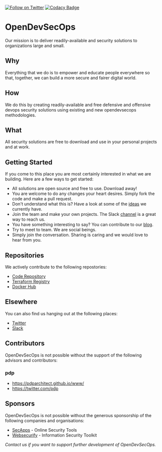 [![Follow on Twitter](https://img.shields.io/twitter/follow/opendevsecops.svg?logo=twitter)](https://twitter.com/opendevsecops)
[![Codacy Badge](https://api.codacy.com/project/badge/Grade/277fadaed0e340e98b044c9b924f9bfa)](https://www.codacy.com/app/OpenDevSecOps/lobby?utm_source=github.com&amp;utm_medium=referral&amp;utm_content=opendevsecops/lobby&amp;utm_campaign=Badge_Grade)

# OpenDevSecOps

Our mission is to deliver readily-available and security solutions to organizations large and small.

## Why

Everything that we do is to empower and educate people everywhere so that, together, we can build a more secure and fairer digital world.

## How

We do this by creating readily-available and free defensive and offensive devops security solutions using existing and new opendevsecops methodologies.

## What

All security solutions are free to download and use in your personal projects and at work.

## Getting Started

If you come to this place you are most certainly interested in what we are building. Here are a few ways to get started:

* All solutions are open source and free to use. Download away!
* You are welcome to do any changes your heart desires. Simply fork the code and make a pull request.
* Don't understand what this is? Have a look at some of the [ideas](IDEAS.md) we currently have.
* Join the team and make your own projects. The Slack [channel](https://join.slack.com/t/opendevsecops/shared_invite/enQtNDg5NTAyNzAwNDk3LTBiM2VkMmU5MjllMTNhMTEyMzlmZDJlZGMyNDIzOTQzNzdhOTczODBiOTlhY2RhZDM0NmM4MjE1MTA0MTM0OGI) is a great way to reach us.
* You have something interesting to say? You can contribute to our [blog](https://github.com/opendevsecops/www).
* Try to meet to team. We are social beings.
* Simply join the conversation. Sharing is caring and we would love to hear from you.

## Repositories

We actively contribute to the following repostories:

* [Code Repository](https://github.com/opendevsecops)
* [Terraform Registry](https://registry.terraform.io/modules/opendevsecops)
* [Docker Hub](https://hub.docker.com/u/opendevsecops)

## Elsewhere

You can also find us hanging out at the following places:

* [Twitter](https://twitter.com/opendevsecops)
* [Slack](https://join.slack.com/t/opendevsecops/shared_invite/enQtNDg5NTAyNzAwNDk3LTBiM2VkMmU5MjllMTNhMTEyMzlmZDJlZGMyNDIzOTQzNzdhOTczODBiOTlhY2RhZDM0NmM4MjE1MTA0MTM0OGI)


## Contributors

OpenDevSecOps is not possible without the support of the following advisors and contributors:

### pdp

  * https://pdparchitect.github.io/www/
  * https://twitter.com/pdp

## Sponsors

OpenDevSecOps is not possible without the generous sponsorship of the following companies and organisations:

* [SecApps](https://secapps.org) - Online Security Tools
* [Websecurify](https://websecurify.com) - Information Security Toolkit

_Contact us if you want to support further development of OpenDevSecOps._
